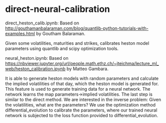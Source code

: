 # direct-neural-calibration

direct_heston_calib.ipynb:
Based on http://gouthamanbalaraman.com/blog/quantlib-python-tutorials-with-examples.html by Goutham Balaraman.

Given some volatilities, maturities and strikes, calibrates heston model parameters using quantlib and 
scipy optimization tools.


neural_heston.ipynb:
Based on https://nbviewer.jupyter.org/url/people.math.ethz.ch/~jteichma/lecture_ml_web/heston_calibration.ipynb 
by Matteo Gambara.

It is able to generate heston models with random parameters and calculate the implied volatilities
of that day, which the heston model is generated for. This feature is used to generate training data for a neural 
network. The network learns the map parameters->implied volatilities. The last step is similar to the direct 
method. We are interested in the inverse problem: Given the volatilities, what are the parameters? We use
the optimization method differential_evolution to calibrate the parameters, where our trained neural network
is subjected to the loss function provided to differential_evolution.
